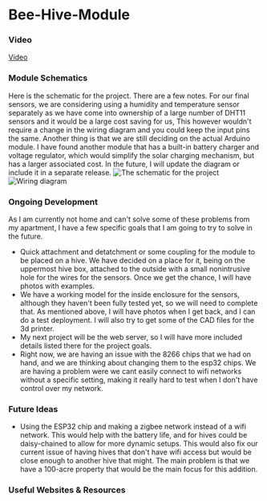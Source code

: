 # Bee-Hive-Module

 ### Video

 [Video](https://www.example.com)

### Module Schematics 

Here is the schematic for the project. There are a few notes. For our final sensors, we are considering using a humidity and temperature sensor separately as we have come into ownership of a large number of DHT11 sensors and it would be a large cost saving for us, This however wouldn't require a change in the wiring diagram and you could keep the input pins the same. Another thing is that we are still deciding on the actual Arduino module. I have found another module that has a built-in battery charger and voltage regulator, which would simplify the solar charging mechanism, but has a larger associated cost. In the future, I will update the diagram or include it in a separate release.
![The schematic for the project](schematic.png)
![Wiring diagram](wire_diagram.png)

### Ongoing Development

As I am currently not home and can't solve some of these problems from my apartment, I have a few specific goals that I am going to try to solve in the future.

- Quick attachment and detatchment or some coupling for the module to be placed on a hive. We have decided on a place for it, being on the uppermost hive box, attached to the outside with a small nonintrusive hole for the wires for the sensors. Once we get the chance, I will have photos with examples.
- We have a working model for the inside enclosure for the sensors, although they haven't been fully tested yet, so we will need to complete that. As mentioned above, I will have photos when I get back, and I can do a test deployment. I will also try to get some of the CAD files for the 3d printer.
- My next project will be the web server, so I will have more included details listed there for the project goals.
- Right now, we are having an issue with the 8266 chips that we had on hand, and we are thinking about changing them to the esp32 chips. We are having a problem were we cant easily connect to wifi networks without a specific setting, making it really hard to test when I don't have control over my network.

### Future Ideas

- Using the ESP32 chip and making a zigbee network instead of a wifi network. This would help with the battery life, and for hives could be daisy-chained to allow for more dynamic setups. This would also fix our current issue of having hives that don't have wifi access but would be close enough to another hive that might. The main problem is that we have a 100-acre property that would be the main focus for this addition.




### Useful Websites & Resources
